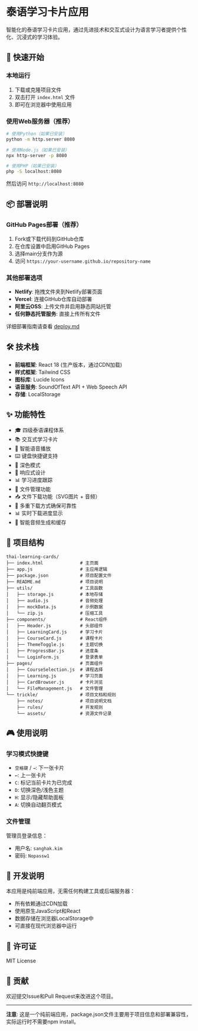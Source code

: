 # 泰语学习卡片应用

智能化的泰语学习卡片应用，通过先进技术和交互式设计为语言学习者提供个性化、沉浸式的学习体验。

## 🚀 快速开始

### 本地运行
1. 下载或克隆项目文件
2. 双击打开 `index.html` 文件
3. 即可在浏览器中使用应用

### 使用Web服务器（推荐）
```bash
# 使用Python（如果已安装）
python -m http.server 8080

# 使用Node.js（如果已安装）
npx http-server -p 8080

# 使用PHP（如果已安装）
php -S localhost:8080
```

然后访问 `http://localhost:8080`

## 📦 部署说明

### GitHub Pages部署（推荐）
1. Fork或下载代码到GitHub仓库
2. 在仓库设置中启用GitHub Pages
3. 选择main分支作为源
4. 访问 `https://your-username.github.io/repository-name`

### 其他部署选项
- **Netlify**: 拖拽文件夹到Netlify部署页面
- **Vercel**: 连接GitHub仓库自动部署  
- **阿里云OSS**: 上传文件并启用静态网站托管
- **任何静态托管服务**: 直接上传所有文件

详细部署指南请查看 [deploy.md](deploy.md)

## 🛠️ 技术栈

- **前端框架**: React 18 (生产版本，通过CDN加载)
- **样式框架**: Tailwind CSS
- **图标库**: Lucide Icons
- **语音服务**: SoundOfText API + Web Speech API
- **存储**: LocalStorage

## ✨ 功能特性

- 🎓 四级泰语课程体系
- 📚 交互式学习卡片
- 🎵 智能语音播放
- ⌨️ 键盘快捷键支持
- 🌙 深色模式
- 📱 响应式设计
- 📊 学习进度跟踪
- 🔧 文件管理功能
- 📥 文件下载功能（SVG图片 + 音频）
- 🎯 多重下载方式确保可靠性
- 📊 实时下载进度显示
- 🔄 智能音频生成和缓存

## 📁 项目结构

```
thai-learning-cards/
├── index.html              # 主页面
├── app.js                  # 主应用逻辑
├── package.json            # 项目配置文件
├── README.md               # 项目说明
├── utils/                  # 工具函数
│   ├── storage.js          # 本地存储
│   ├── audio.js            # 音频处理
│   ├── mockData.js         # 示例数据
│   └── zip.js              # 压缩工具
├── components/             # React组件
│   ├── Header.js           # 头部组件
│   ├── LearningCard.js     # 学习卡片
│   ├── CourseCard.js       # 课程卡片
│   ├── ThemeToggle.js      # 主题切换
│   ├── ProgressBar.js      # 进度条
│   └── LoginForm.js        # 登录表单
├── pages/                  # 页面组件
│   ├── CourseSelection.js  # 课程选择
│   ├── Learning.js         # 学习页面
│   ├── CardBrowser.js      # 卡片浏览
│   └── FileManagement.js   # 文件管理
└── trickle/                # 项目文档和规则
    ├── notes/              # 项目说明文档
    ├── rules/              # 开发规则
    └── assets/             # 资源文件记录
```

## 🎮 使用说明

### 学习模式快捷键
- `空格键` / `→`: 下一张卡片
- `←`: 上一张卡片
- `C`: 标记当前卡片为已完成
- `D`: 切换深色/浅色主题
- `H`: 显示/隐藏帮助面板
- `A`: 切换自动翻页模式

### 文件管理
管理员登录信息：
- 用户名: `sanghak.kim`
- 密码: `Nopassw1`

## 🔧 开发说明

本应用是纯前端应用，无需任何构建工具或后端服务器：
- 所有依赖通过CDN加载
- 使用原生JavaScript和React
- 数据存储在浏览器LocalStorage中
- 可直接在现代浏览器中运行

## 📄 许可证

MIT License

## 🤝 贡献

欢迎提交Issue和Pull Request来改进这个项目。

---

**注意**: 这是一个纯前端应用，package.json文件主要用于项目信息和部署兼容性，实际运行时不需要npm install。